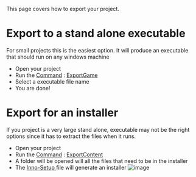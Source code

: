 This page covers how to export your project.

 # Export to a stand alone executable
For small projects this is the easiest option. It will produce an executable that should run on any windows machine

 - Open your project
 - Run the [Command](https://github.com/ArendDanielek/ZeroDocsTest/blob/master/zero_editor_documentation/zeromanual/editor/editorcommands.markdown) : [ExportGame](https://github.com/ArendDanielek/ZeroDocsTest/blob/master/code_reference/command_reference.markdown#exportgame)
 - Select a executable file name
 - You are done!

 # Export for an installer
If you project is a very large stand alone, executable may not be the right options since it has to extract the files when it runs.

 - Open your project
 - Run the [Command](https://github.com/ArendDanielek/ZeroDocsTest/blob/master/zero_editor_documentation/zeromanual/editor/editorcommands.markdown) : [ExportContent](https://github.com/ArendDanielek/ZeroDocsTest/blob/master/code_reference/command_reference.markdown#exportcontent)
 - A folder will be opened will all the files that need to be in the installer
 - The [Inno-Setup ](http://www.jrsoftware.org/isdl.php ) file will generate an installer
   ![image](https://media.githubusercontent.com/media/zeroengineteam/ZeroFiles/master/doc_files/47333.png)
 
  
  
  
  
  
  
  

 